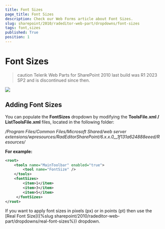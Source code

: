 ```yaml
---
title: Font Sizes
page_title: Font Sizes
description: Check our Web Forms article about Font Sizes.
slug: sharepoint/2010/radeditor-web-part/dropdowns/font-sizes
tags: font,sizes
published: True
position: 1
---
```


# Font Sizes

>caution Telerik Web Parts for SharePoint 2010 last build was R1 2023 SP2 and is discontinued since then.

![](images/DropDowns003.png)

## Adding Font Sizes

You can populate the **FontSizes** dropdown by modifying the **ToolsFile.xml / ListToolsFile.xml** files, located in the following folder:

_/Program Files/Common Files/Microsoft Shared/web server extensions/wpresources/RadEditorSharePoint/6.x.x.0__1f131a624888eeed/Resources/_

**For example:**

````XML
<root>  
    <tools name="MainToolbar" enabled="true">    
        <tool name="FontSize" />  
    </tools>  
    <fontSizes>    
        <item>1</item>    
        <item>3</item>    
        <item>5</item>  
     </fontSizes>
</root>
````


If you want to apply font sizes in pixels (px) or in points (pt) then use the [Real Font Size]({%slug sharepoint/2010/radeditor-web-part/dropdowns/real-font-sizes%}) dropdown.
